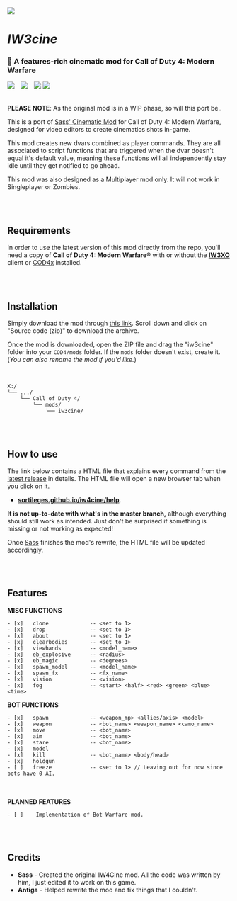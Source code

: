 <img src="AWAITING HEADER IMAGE...">

# *IW3cine*

### 🎥 A features-rich cinematic mod for Call of Duty 4: Modern Warfare

<img src="https://img.shields.io/badge/REWRITE%20IN%20PROGRESS-eecb00?style=flat-square">　<a href="https://github.com/dtpln/iw3cine/releases/latest"><img src="https://img.shields.io/github/v/release/dtpln/iw3cine?label=Latest%20release&style=flat-square&color=eecb00"></a>　<a href="https://discord.gg/wgRJDJJ"><img src="https://img.shields.io/discord/617736623412740146?label=Join%20the%20IW4Cine%20Discord!&style=flat-square&color=eecb00"></a>  <a href="https://github.com/dtpln/iw3cine/releases/latest"><img src="https://img.shields.io/github/downloads/dtpln/iw3cine/%23400/total?color=eecb00&label=Downloads&style=flat-square"></a>
<br/><br/>

**PLEASE NOTE**: As the original mod is in a WIP phase, so will this port be..

This is a port of [Sass' Cinematic Mod](https://github.com/sortileges/iw4cine) for Call of Duty 4: Modern Warfare, designed for video editors to create cinematics shots in-game.

This mod creates new dvars combined as player commands. They are all associated to script functions that are triggered when the dvar doesn't equal it's default value, meaning these functions will all independently stay idle until they get notified to go ahead.

This mod was also designed as a Multiplayer mod only. It will not work in Singleplayer or Zombies.


<br/><br/>
## Requirements

In order to use the latest version of this mod directly from the repo, you'll need a copy of **Call of Duty 4: Modern Warfare®** with or without the **[IW3XO](https://xoxor4d.github.io/projects/iw3xo)** client or [COD4x](https://cod4x.ovh/t/releases/24) installed.

<br/><br/>
## Installation

Simply download the mod through [this link](https://github.com/dtpln/iw3cine/releases/latest). Scroll down and click on "Source code (zip)" to download the archive.

Once the mod is downloaded, open the ZIP file and drag the "iw3cine" folder into your `COD4/mods` folder. If the `mods` folder doesn't exist, create it. (*You can also rename the mod if you'd like.*)

<br/>

```
X:/
└── .../
    └── Call of Duty 4/
        └── mods/
            └── iw3cine/
```

<br/><br/>
## How to use

The link below contains a HTML file that explains every command from the [latest release](https://github.com/sortileges/iw4cine/releases/latest) in details. The HTML file will open a new browser tab when you click on it. 
- **[sortileges.github.io/iw4cine/help](https://sortileges.github.io/iw4cine/help)**.

**It is not up-to-date with what's in the master branch,** although everything should still work as intended. Just don't be surprised if something is missing or not working as expected!

Once [Sass](https://github.com/sortileges) finishes the mod's rewrite, the HTML file will be updated accordingly.


<br/><br/>
## Features
**MISC FUNCTIONS**

    - [x]   clone             -- <set to 1>
    - [x]   drop              -- <set to 1>
    - [x]   about             -- <set to 1>
    - [x]   clearbodies       -- <set to 1>
    - [x]   viewhands         -- <model_name>
    - [x]   eb_explosive      -- <radius>
    - [x]   eb_magic          -- <degrees>
    - [x]   spawn_model       -- <model_name>
    - [x]   spawn_fx          -- <fx_name>
    - [x]   vision            -- <vision>
    - [x]   fog               -- <start> <half> <red> <green> <blue> <time>

**BOT FUNCTIONS**

    - [x]   spawn             -- <weapon_mp> <allies/axis> <model>
    - [x]   weapon            -- <bot_name> <weapon_name> <camo_name>
    - [x]   move              -- <bot_name>
    - [x]   aim               -- <bot_name>
    - [x]   stare             -- <bot_name>
    - [x]   model
    - [x]   kill              -- <bot_name> <body/head>
    - [x]   holdgun
    - [ ]   freeze            -- <set to 1> // Leaving out for now since bots have 0 AI.
   
</br><br/>
**PLANNED FEATURES**
    
    - [ ]    Implementation of Bot Warfare mod.

<br/><br/>
## Credits
- **Sass** - Created the original IW4Cine mod. All the code was written by him, I just edited it to work on this game.
- **Antiga** - Helped rewrite the mod and fix things that I couldn't.
